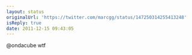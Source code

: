 ```yaml
---
layout: status
originalUrl: 'https://twitter.com/marcgg/status/147250314255413248'
isReply: true
date: 2011-12-15 09:43:05
---
```


@ondacube wtf
